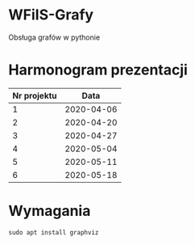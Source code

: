 # WFiIS-Grafy
Obsługa grafów w pythonie

# Harmonogram prezentacji
Nr projektu | Data
--- | ---
1 | 2020-04-06
2 | 2020-04-20
3 | 2020-04-27
4 | 2020-05-04
5 | 2020-05-11
6 | 2020-05-18

# Wymagania
```
sudo apt install graphviz
```